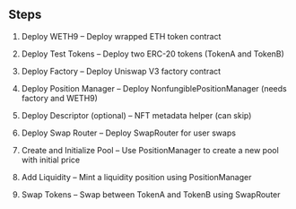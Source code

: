 ## Steps

1. Deploy WETH9 – Deploy wrapped ETH token contract

2. Deploy Test Tokens – Deploy two ERC-20 tokens (TokenA and TokenB)

3. Deploy Factory – Deploy Uniswap V3 factory contract

4. Deploy Position Manager – Deploy NonfungiblePositionManager (needs factory and WETH9)

5. Deploy Descriptor (optional) – NFT metadata helper (can skip)

6. Deploy Swap Router – Deploy SwapRouter for user swaps

7. Create and Initialize Pool – Use PositionManager to create a new pool with initial price

8. Add Liquidity – Mint a liquidity position using PositionManager

9. Swap Tokens – Swap between TokenA and TokenB using SwapRouter